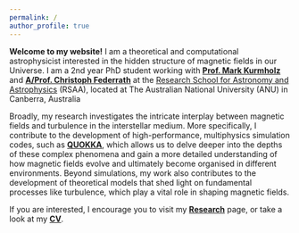 ```yaml
---
permalink: /
author_profile: true
---
```


**Welcome to my website!** I am a theoretical and computational astrophysicist interested in the hidden structure of magnetic fields in our Universe. I am a 2nd year PhD student working with [**Prof. Mark Kurmholz**](https://www.mso.anu.edu.au/~krumholz/) and [**A/Prof. Christoph Federrath**](https://www.mso.anu.edu.au/~chfeder/) at the [Research School for Astronomy and Astrophysics](https://rsaa.anu.edu.au/) (RSAA), located at The Australian National University (ANU) in Canberra, Australia

Broadly, my research investigates the intricate interplay between magnetic fields and turbulence in the interstellar medium. More specifically, I contribute to the development of high-performance, multiphysics simulation codes, such as [**QUOKKA**](https://github.com/quokka-astro/quokka), which allows us to delve deeper into the depths of these complex phenomena and gain a more detailed understanding of how magnetic fields evolve and ultimately become organised in different environments. Beyond simulations, my work also contributes to the development of theoretical models that shed light on fundamental processes like turbulence, which play a vital role in shaping magnetic fields.

If you are interested, I encourage you to visit my [**Research**][1] page, or take a look at my [**CV**](/assets/CV.pdf).

[1]: /research/

